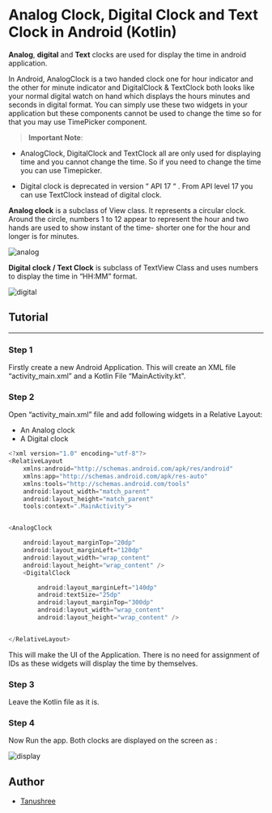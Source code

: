 # Analog Clock, Digital Clock and Text Clock in Android (Kotlin)

**Analog**, **digital** and **Text** clocks are used for display the time in android application.

In Android, AnalogClock is a two handed clock one for hour indicator and the other for minute indicator and DigitalClock & TextClock both looks like your normal digital watch on hand which displays the hours minutes and seconds in digital format.  You can simply use these two widgets in your application but these components cannot be used to change the time so for that you may use TimePicker component.

> **Important Note**: 

- AnalogClock, DigitalClock and TextClock all are only used for displaying time and you cannot change the time. So if you need to change the time you can use Timepicker.

- Digital clock is deprecated in version “ API 17 “ . From API level 17 you can use TextClock instead of digital clock.

**Analog clock** is a subclass of View class. It represents a circular clock. Around the circle, numbers 1 to 12 appear to represent the hour and two hands are used to show instant of the time- shorter one for the hour and longer is for minutes.

![analog](https://imgur.com/Wb9wul3.png)

**Digital clock / Text Clock** is subclass of TextView Class and uses numbers to display the time in “HH:MM” format.

![digital](https://imgur.com/uDzMhGa.png)

## Tutorial
<hr>

### Step 1
 Firstly create a new Android Application. This will create an XML file “activity_main.xml” and a Kotlin File “MainActivity.kt".

 ### Step 2
 Open “activity_main.xml” file and add following widgets in a Relative Layout:
- An Analog clock
- A Digital clock
```kotlin
<?xml version="1.0" encoding="utf-8"?>
<RelativeLayout
	xmlns:android="http://schemas.android.com/apk/res/android"
	xmlns:app="http://schemas.android.com/apk/res-auto"
	xmlns:tools="http://schemas.android.com/tools"
	android:layout_width="match_parent"
	android:layout_height="match_parent"
	tools:context=".MainActivity">


<AnalogClock

	android:layout_marginTop="20dp"
	android:layout_marginLeft="120dp"
	android:layout_width="wrap_content"
	android:layout_height="wrap_content" />
	<DigitalClock

		android:layout_marginLeft="140dp"
		android:textSize="25dp"
		android:layout_marginTop="300dp"
		android:layout_width="wrap_content"
		android:layout_height="wrap_content" />


</RelativeLayout>
```

This will make the UI of the Application. There is no need for assignment of IDs as these widgets will display the time by themselves.

### Step 3
Leave the Kotlin file as it is.

### Step 4
Now Run the app. Both clocks are displayed on the screen as :

![display](https://imgur.com/PCqyCMW.png)

## Author

- [Tanushree](https://github.com/Tanushree-coder)

